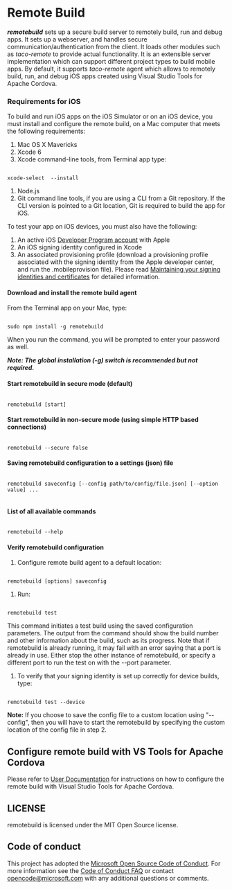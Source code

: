 # Remote Build

***remotebuild*** sets up a secure build server to remotely build, run and debug apps. It sets up a webserver, and handles secure communication/authentication from the client. It loads other modules such as *taco-remote* to provide actual functionality. It is an extensible server implementation which can support different project types to build mobile apps. By default, it supports *taco-remote* agent which allows to remotely build, run, and debug iOS apps created using Visual Studio Tools for Apache Cordova.

### Requirements for iOS
To build and run iOS apps on the iOS Simulator or on an iOS device, you must install and configure the remote build, on a Mac computer that meets the following requirements:

1. Mac OS X Mavericks
1. Xcode 6
1. Xcode command-line tools, from Terminal app type:
<pre><code>
xcode-select  --install
</code></pre>
1. Node.js 
1. Git command line tools, if you are using a CLI from a Git repository. If the CLI version is pointed to a Git location, Git is required to build the app for iOS.

To test your app on iOS devices, you must also have the following:

1. An active iOS [Developer Program account](https://developer.apple.com/programs/enroll/) with Apple
1. An iOS signing identity configured in Xcode
1. An associated provisioning profile (download a provisioning profile associated with the signing identity from the Apple developer center, and run the .mobileprovision file). Please read [Maintaining your signing identities and certificates](https://developer.apple.com/library/ios/documentation/IDEs/Conceptual/AppDistributionGuide/MaintainingCertificates/MaintainingCertificates.html) for detailed information.


#### Download and install the remote build agent
From the Terminal app on your Mac, type:
<pre><code>
sudo npm install -g remotebuild
</code></pre>
When you run the command, you will be prompted to enter your password as well.

***Note: The global installation (-g) switch is recommended but not required.***

#### Start remotebuild in secure mode (default)
<pre><code>
remotebuild [start]
</code></pre>

#### Start remotebuild in non-secure mode (using simple HTTP based connections)

<pre><code>
remotebuild --secure false
</code></pre>


#### Saving remotebuild configuration to a settings (json) file

<pre><code>
remotebuild saveconfig [--config path/to/config/file.json] [--option value] ...

</code></pre>

#### List of all available commands
<pre><code>
remotebuild --help
</code></pre>

#### Verify remotebuild configuration
1. Configure remote build agent to a default location:
<pre><code> 
remotebuild [options] saveconfig
</code></pre>

1. Run:
<pre><code>
remotebuild test
</code></pre>
This command initiates a test build using the saved configuration parameters. The output from the command should show the build number and other information about the build, such as its progress. Note that if remotebuild is already running, it may fail with an error saying that a port is already in use. Either stop the other instance of remotebuild, or specify a different port to run the test on with the --port parameter.

1. To verify that your signing identity is set up correctly for device builds, type:
<pre><code>
remotebuild test --device
</code></pre>

**Note:** 
If you choose to save the config file to a custom location using "--config", then you will have to start the remotebuild by specifying the custom location of the config file in step 2.  

## Configure remote build with VS Tools for Apache Cordova
Please refer to [User Documentation](http://aka.ms/remotebuilddoc) for instructions on how to configure the remote build with Visual Studio Tools for Apache Cordova.

## LICENSE

remotebuild is licensed under the MIT Open Source license.

## Code of conduct
This project has adopted the [Microsoft Open Source Code of Conduct](https://opensource.microsoft.com/codeofconduct/). For more information see the [Code of Conduct FAQ](https://opensource.microsoft.com/codeofconduct/faq/) or contact [opencode@microsoft.com](mailto:opencode@microsoft.com) with any additional questions or comments.
